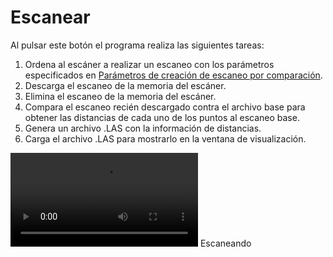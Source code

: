 # Escanear

Al pulsar este botón el programa realiza las siguientes tareas:

1. Ordena al escáner a realizar un escaneo con los parámetros especificados en [Parámetros de creación de escaneo por comparación](../archivo/opciones/parametros-de-creacion-de-escaneo-por-comparacion.md).
2. Descarga el escaneo de la memoria del escáner.
3. Elimina el escaneo de la memoria del escáner.
4. Compara el escaneo recién descargado contra el archivo base para obtener las distancias de cada uno de los puntos al escaneo base.
5. Genera un archivo .LAS con la información de distancias.
6. Carga el archivo .LAS para mostrarlo en la ventana de visualización.

<video controls>
    <source src="https://digi21.blob.core.windows.net/videos-ayuda/EscanearLOPCC.mp4" type="video/mp4">
</video>
Escaneando
